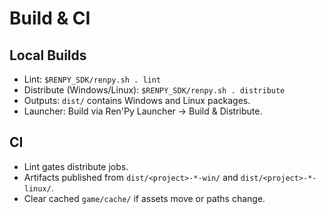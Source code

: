 # Build & CI

## Local Builds
- Lint: `$RENPY_SDK/renpy.sh . lint`
- Distribute (Windows/Linux): `$RENPY_SDK/renpy.sh . distribute`
- Outputs: `dist/` contains Windows and Linux packages.
- Launcher: Build via Ren'Py Launcher → Build & Distribute.

## CI
- Lint gates distribute jobs.
- Artifacts published from `dist/<project>-*-win/` and `dist/<project>-*-linux/`.
- Clear cached `game/cache/` if assets move or paths change.
